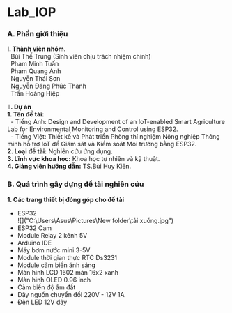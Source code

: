 # Lab_IOP

### A. Phần giới thiệu  
 __I. Thành viên nhóm.__  
&nbsp;&nbsp;Bùi Thế Trung (Sinh viên chịu trách nhiệm chính)  
&nbsp;&nbsp;Phạm Minh Tuấn  
&nbsp;&nbsp;Phạm Quang Anh  
&nbsp;&nbsp;Nguyễn Thái Sơn  
&nbsp;&nbsp;Nguyễn Đăng Phúc Thành  
&nbsp;&nbsp;Trần Hoàng Hiệp  
  
 __II. Dự án__  
    __1. Tên đề tài:__  
&nbsp;&nbsp;- Tiếng Anh: Design and Development of an IoT-enabled Smart Agriculture Lab for Environmental Monitoring and Control using ESP32.  
&nbsp;&nbsp;- Tiếng Việt: Thiết kế và Phát triển Phòng thí nghiệm Nông nghiệp Thông minh hỗ trợ IoT để Giám sát và Kiểm soát Môi trường bằng ESP32.  
    __2. Loại đề tài:__ Nghiên cứu ứng dụng.  
    __3. Lĩnh vực khoa học:__ Khoa học tự nhiên và kỹ thuật.  
    __4. Giảng viên hướng dẫn:__ TS.Bùi Huy Kiên.  
  
### B. Quá trình gây dựng đề tài nghiên cứu  
 __1. Các trang thiết bị đóng góp cho đề tài__  
 - ESP32  
 ![]("C:\Users\Asus\Pictures\New folder\tải xuống.jpg")
 - ESP32 Cam  
 - Module Relay 2 kênh 5V  
 - Arduino IDE  
 - Máy bơm nước mini 3-5V  
 - Module thời gian thực RTC Ds3231  
 - Module cảm biến ánh sáng  
 - Màn hình LCD 1602 màn 16x2 xanh  
 - Màn hình OLED 0.96 inch  
 - Cảm biến độ ẩm đất  
 - Dây nguồn chuyển đổi 220V - 12V 1A  
 - Đèn LED 12V dây  